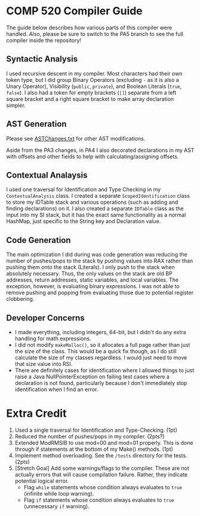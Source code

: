 # COMP 520 Compiler Guide

The guide below describes how various parts of this compiler were handled. Also, please be sure to switch to the PA5 branch to see the full compiler inside the repository!

## Syntactic Analysis
I used recursive descent in my compiler. Most characters had their own token type, but I did group Binary Operators (excluding `-` as it is also a Unary Operator), Visibility (`public`, `private`), and Boolean Literals (`true`, `false`). I also had a token for empty brackets (`[]`) separate from a left square bracket and a right square bracket to make array declaration simpler.

## AST Generation
Please see [ASTChanges.txt](https://github.com/jadekeegan/compiler/blob/df008d63ea4a7d31f9c5ae6de2e34fbddf81aaf1/pa1/src/miniJava/ContextualAnalysis/ASTChanges.txt) for other AST modifications.

Aside from the PA3 changes, in PA4 I also decorated declarations in my AST with offsets and other fields to help with calculating/assigning offsets.

## Contextual Analaysis
I used one traversal for Identification and Type Checking in my `ContextualAnalysis` class. I created a separate `ScopedIdentification` class to store my IDTable stack and various operations (such as adding and finding declarations) on it. I also created a separate `IDTable` class as the input into my SI stack, but it has the exact same functionality as a normal HashMap, just specific to the String key and Declaration value.

## Code Generation
The main optimization I did during was code generation was reducing the number of pushes/pops to the stack by pushing values into RAX rather than pushing them onto the stack (Literals). I only push to the stack when absolutely necessary. Thus, the only values on the stack are old BP addresses, return addresses, static variables, and local variables. The exception, however, is evaluating binary expressions. I was not able to remove pushing and popping from evaluating those due to potential register clobbering.

## Developer Concerns
- I made everything, including integers, 64-bit, but I didn't do any extra handling for math expressions.
- I did not modify `makeMalloc()`, so it allocates a full page rather than just the size of the class. This would be a quick fix though, as I do still calculate the size of my classes regardless. I would just need to move that size value into RSI.
- There are definitely cases for identification where I allowed things to just raise a Java NullPointerException on failing test cases where a declaration is not found, particularly because I don't immediately stop identification when I find an error.

# Extra Credit
1. Used a single traversal for Identification and Type-Checking. (1pt)
2. Reduced the number of pushes/pops in my compiler. (2pts?)
3. Extended ModRMSIB to use mod=00 and mod=01 properly. This is done through if statements at the bottom of my Make() methods. (1pt)
4. Implement method overloading. See the `/tests` directory for the tests. (2pts)
5. [Stretch Goal] Add some warnings/flags to the compiler. These are not actually errors that will cause compilation failure. Rather, they indicate potential logical error.
   * Flag `while` statements whose condition always evaluates to `true` (infinite while loop warning).
   * Flag `if` statements whose condition always evaluates to `true` (unnecessary `if` warning).
